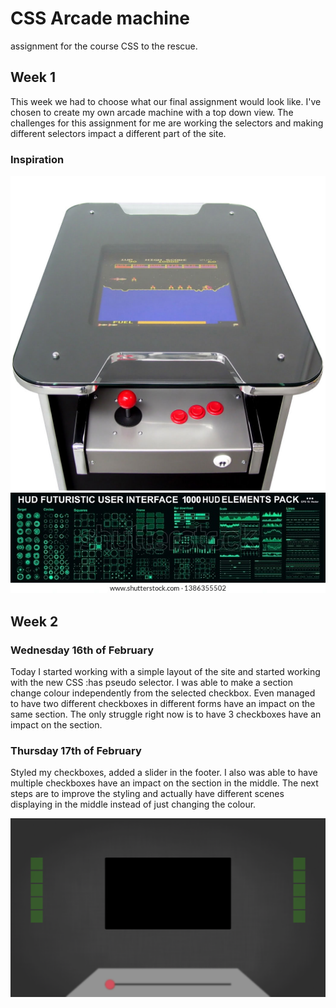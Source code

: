 # CSS Arcade machine

assignment for the course CSS to the rescue.

## Week 1

This week we had to choose what our final assignment would look like. I've chosen to create my own arcade machine with a top down view. The challenges for this assignment for me are working the selectors and making different selectors impact a different part of the site.

### Inspiration

![Arcade Machine](./assets/arcade.jpg)
![Hud Elements](./assets/hud.jpeg)

## Week 2

### Wednesday 16th of February

Today I started working with a simple layout of the site and started working with the new CSS :has pseudo selector. I was able to make a section change colour independently from the selected checkbox. Even managed to have two different checkboxes in different forms have an impact on the same section. The only struggle right now is to have 3 checkboxes have an impact on the section.

### Thursday 17th of February

Styled my checkboxes, added a slider in the footer. I also was able to have multiple checkboxes have an impact on the section in the middle. The next steps are to improve the styling and actually have different scenes displaying in the middle instead of just changing the colour.

![Final design after week 2](./assets/week2.png)

